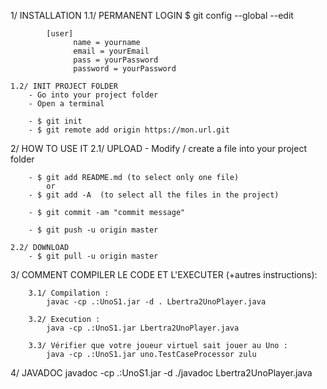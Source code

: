 1/ INSTALLATION
	1.1/ PERMANENT LOGIN
			$ git config --global --edit

			[user]
			      name = yourname
			      email = yourEmail
			      pass = yourPassword
			      password = yourPassword

	1.2/ INIT PROJECT FOLDER
		- Go into your project folder
		- Open a terminal

		- $ git init
		- $ git remote add origin https://mon.url.git

2/ HOW TO USE IT
	2.1/ UPLOAD
		- Modify / create a file into your project folder

		- $ git add README.md (to select only one file)
			or
		- $ git add -A	(to select all the files in the project)

		- $ git commit -am "commit message"

		- $ git push -u origin master

	2.2/ DOWNLOAD
		- $ git pull -u origin master

3/ COMMENT COMPILER LE CODE ET L'EXECUTER (+autres instructions):

		3.1/ Compilation :
			javac -cp .:UnoS1.jar -d . Lbertra2UnoPlayer.java

		3.2/ Execution :
			java -cp .:UnoS1.jar Lbertra2UnoPlayer.java

		3.3/ Vérifier que votre joueur virtuel sait jouer au Uno :
			java -cp .:UnoS1.jar uno.TestCaseProcessor zulu

4/ JAVADOC
	javadoc -cp .:UnoS1.jar -d ./javadoc  Lbertra2UnoPlayer.java
